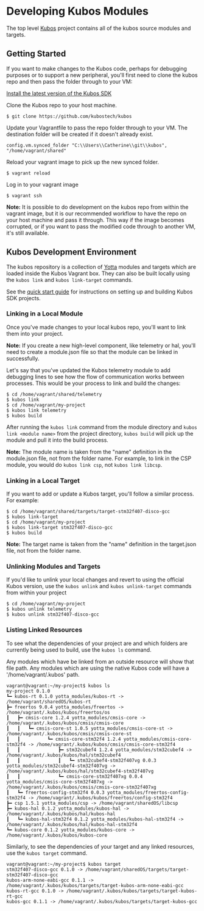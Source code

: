 # Developing Kubos Modules

The top level [Kubos](https://github.com/kubostech/kubos) project contains all of the kubos source modules and targets.

## Getting Started

If you want to make changes to the Kubos code, perhaps for debugging purposes or to support a new peripheral, you'll first need to clone the kubos 
repo and then pass the folder through to your VM:

[Install the latest version of the Kubos SDK](docs/sdk-installing.md)

Clone the Kubos repo to your host machine.

    $ git clone https://github.com/kubostech/kubos
        
Update your Vagrantfile to pass the repo folder through to your VM.  The destination folder will be created if it doesn't already exist.

    config.vm.synced_folder "C:\\Users\\Catherine\\git\\kubos", "/home/vagrant/shared"
    
Reload your vagrant image to pick up the new synced folder.

    $ vagrant reload

Log in to your vagrant image

    $ vagrant ssh       
    
**Note:** It is possible to do development on the kubos repo from within the vagrant image, but it is our recommended workflow to have the repo on
your host machine and pass it through.  This way if the image becomes corrupted, or if you want to pass the modified code through to another VM, it's
still available.

## Kubos Development Environment

The kubos repository is a collection of [Yotta](http://yottadocs.mbed.com/) modules and targets which are loaded inside the Kubos Vagrant box. They can also be built 
locally using the `kubos link` and `kubos link-target` commands.

See the [quick start guide](docs/first-project.md) for instructions on setting up and building Kubos SDK projects.

### Linking in a Local Module

Once you've made changes to your local kubos repo, you'll want to link them into your project.

**Note:** If you create a new high-level component, like telemetry or hal, you'll need to create a module.json file so that the module can be linked in
successfully.

Let's say that you've updated the Kubos telemetry module to add debugging lines to see how the flow of communication works between processes.  This would
be your process to link and build the changes:

    $ cd /home/vagrant/shared/telemetry
    $ kubos link
    $ cd /home/vagrant/my-project
    $ kubos link telemetry
    $ kubos build

After running the `kubos link` command from the module directory and `kubos link <module name>` from the project directory, `kubos build` will pick up the module and pull it into the build process.

**Note:** The module name is taken from the "name" definition in the module.json file, not from the folder name.  For example, to link in the CSP module, you would do `kubos link csp`, not `kubos link libcsp`. 

### Linking in a Local Target

If you want to add or update a Kubos target, you'll follow a similar process.  For example:

    $ cd /home/vagrant/shared/targets/target-stm32f407-disco-gcc
    $ kubos link-target
    $ cd /home/vagrant/my-project
    $ kubos link-target stm32f407-disco-gcc
    $ kubos build
    
**Note:** The target name is taken from the "name" definition in the target.json file, not from the folder name.
    
### Unlinking Modules and Targets

If you'd like to unlink your local changes and revert to using the official Kubos version, use the `kubos unlink` and `kubos unlink-target` commands from within your project

    $ cd /home/vagrant/my-project
    $ kubos unlink telemetry
    $ kubos unlink stm32f407-disco-gcc
    
### Listing Linked Resources

To see what the dependencies of your project are and which folders are currently being used to build, use the `kubos ls` command.  

Any modules which have be linked from an outside resource will show that file path.  Any modules which are using the native Kubos code will have a '/home/vagrant/.kubos' path.

    vagrant@vagrant:~/my-project$ kubos ls
    my-project 0.1.0
    ┗━ kubos-rt 0.1.0 yotta_modules/kubos-rt -> /home/vagrant/sharedOS/kubos-rt
    ┣━ freertos 9.0.4 yotta_modules/freertos -> /home/vagrant/.kubos/kubos/freertos/os
    ┃   ┣━ cmsis-core 1.2.4 yotta_modules/cmsis-core -> /home/vagrant/.kubos/kubos/cmsis/cmsis-core
    ┃   ┃   ┗━ cmsis-core-st 1.0.5 yotta_modules/cmsis-core-st -> /home/vagrant/.kubos/kubos/cmsis/cmsis-core-st
    ┃   ┃          ┗━ cmsis-core-stm32f4 1.2.4 yotta_modules/cmsis-core-stm32f4 -> /home/vagrant/.kubos/kubos/cmsis/cmsis-core-stm32f4
    ┃   ┃              ┣━ stm32cubef4 1.2.4 yotta_modules/stm32cubef4 -> /home/vagrant/.kubos/kubos/hal/stm32cubef4
    ┃   ┃              ┃   ┗━ stm32cubef4-stm32f407vg 0.0.3 yotta_modules/stm32cubef4-stm32f407vg -> /home/vagrant/.kubos/kubos/hal/stm32cubef4-stm32f407vg
    ┃   ┃              ┗━ cmsis-core-stm32f407xg 0.0.4 yotta_modules/cmsis-core-stm32f407xg -> /home/vagrant/.kubos/kubos/cmsis/cmsis-core-stm32f407xg
    ┃   ┗━ freertos-config-stm32f4 0.0.3 yotta_modules/freertos-config-stm32f4 -> /home/vagrant/.kubos/kubos/freertos/config-stm32f4
    ┣━ csp 1.5.1 yotta_modules/csp -> /home/vagrant/sharedOS/libcsp
    ┣━ kubos-hal 0.1.2 yotta_modules/kubos-hal -> /home/vagrant/.kubos/kubos/hal/kubos-hal
    ┃   ┗━ kubos-hal-stm32f4 0.1.2 yotta_modules/kubos-hal-stm32f4 -> /home/vagrant/.kubos/kubos/hal/kubos-hal-stm32f4
    ┗━ kubos-core 0.1.2 yotta_modules/kubos-core -> /home/vagrant/.kubos/kubos/kubos-core

Similarly, to see the dependencies of your target and any linked resources, use the `kubos target` command.

    vagrant@vagrant:~/my-project$ kubos target
    stm32f407-disco-gcc 0.1.0 -> /home/vagrant/sharedOS/targets/target-stm32f407-disco-gcc
    kubos-arm-none-eabi-gcc 0.1.1 -> /home/vagrant/.kubos/kubos/targets/target-kubos-arm-none-eabi-gcc
    kubos-rt-gcc 0.1.0 -> /home/vagrant/.kubos/kubos/targets/target-kubos-rt-gcc
    kubos-gcc 0.1.1 -> /home/vagrant/.kubos/kubos/targets/target-kubos-gcc

